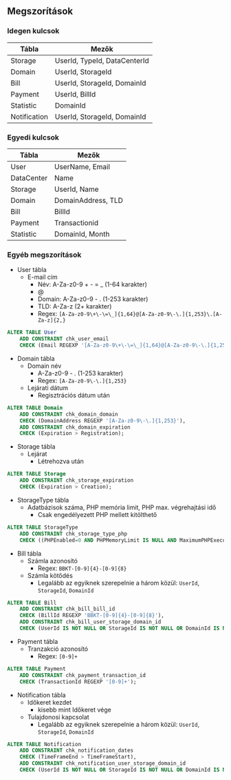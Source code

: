 ## Megszorítások

### Idegen kulcsok

| Tábla        | Mezők                        |
| ------------ | ---------------------------- |
| Storage      | UserId, TypeId, DataCenterId |
| Domain       | UserId, StorageId            |
| Bill         | UserId, StorageId, DomainId  |
| Payment      | UserId, BillId               |
| Statistic    | DomainId                     |
| Notification | UserId, StorageId, DomainId  |

### Egyedi kulcsok

| Tábla      | Mezők              |
| ---------- | ------------------ |
| User       | UserName, Email    |
| DataCenter | Name               |
| Storage    | UserId, Name       |
| Domain     | DomainAddress, TLD |
| Bill       | BillId             |
| Payment    | Transactionid      |
| Statistic  | DomainId, Month    |

### Egyéb megszorítások

- User tábla
  - E-mail cím
    - Név: A-Za-z0-9 + - = \_ (1-64 karakter)
    - @
    - Domain: A-Za-z0-9 - . (1-253 karakter)
    - TLD: A-Za-z (2+ karakter)
    - Regex: `[A-Za-z0-9\+\-\=\_]{1,64}@[A-Za-z0-9\-\.]{1,253}\.[A-Za-z]{2,}`

```sql
ALTER TABLE User
    ADD CONSTRAINT chk_user_email
    CHECK (Email REGEXP '[A-Za-z0-9\+\-\=\_]{1,64}@[A-Za-z0-9\-\.]{1,253}\.[A-Za-z]{2,}');
```

- Domain tábla
  - Domain név
    - A-Za-z0-9 - . (1-253 karakter)
    - Regex: `[A-Za-z0-9\-\.]{1,253}`
  - Lejárati dátum
    - Regisztrációs dátum után

```sql
ALTER TABLE Domain
    ADD CONSTRAINT chk_domain_domain
    CHECK (DomainAddress REGEXP '[A-Za-z0-9\-\.]{1,253}'),
    ADD CONSTRAINT chk_domain_expiration
    CHECK (Expiration > Registration);
```

- Storage tábla
  - Lejárat
    - Létrehozva után

```sql
ALTER TABLE Storage
    ADD CONSTRAINT chk_storage_expiration
    CHECK (Expiration > Creation);
```

- StorageType tábla
  - Adatbázisok száma, PHP memória limit, PHP max. végrehajtási idő
    - Csak engedélyezett PHP mellett kitölthető

```sql
ALTER TABLE StorageType
    ADD CONSTRAINT chk_storage_type_php
    CHECK ((PHPEnabled=0 AND PHPMemoryLimit IS NULL AND MaximumPHPExecutionTime IS NULL AND MaximumDatabaseNumber IS NULL) OR PHPEnabled=1);
```

- Bill tábla
  - Számla azonosító
    - Regex: `BBKT-[0-9]{4}-[0-9]{8}`
  - Számla kötődés
    - Legalább az egyiknek szerepelnie a három közül: `UserId`, `StorageId`, `DomainId`

```sql
ALTER TABLE Bill
    ADD CONSTRAINT chk_bill_bill_id
    CHECK (BillId REGEXP 'BBKT-[0-9]{4}-[0-9]{8}'),
    ADD CONSTRAINT chk_bill_user_storage_domain_id
    CHECK (UserId IS NOT NULL OR StorageId IS NOT NULL OR DomainId IS NOT NULL);
```

<div class="page-break"></div>

- Payment tábla
  - Tranzakció azonosító
    - Regex: `[0-9]+`

```sql
ALTER TABLE Payment
    ADD CONSTRAINT chk_payment_transaction_id
    CHECK (TransactionId REGEXP '[0-9]+');
```

- Notification tábla
  - Időkeret kezdet
    - kisebb mint Időkeret vége
  - Tulajdonosi kapcsolat
    - Legalább az egyiknek szerepelnie a három közül: `UserId`, `StorageId`, `DomainId`

```sql
ALTER TABLE Notification
    ADD CONSTRAINT chk_notification_dates
    CHECK (TimeFrameEnd > TimeFrameStart),
    ADD CONSTRAINT chk_notification_user_storage_domain_id
    CHECK (UserId IS NOT NULL OR StorageId IS NOT NULL OR DomainId IS NOT NULL);
```

<div class="page-break"></div>
